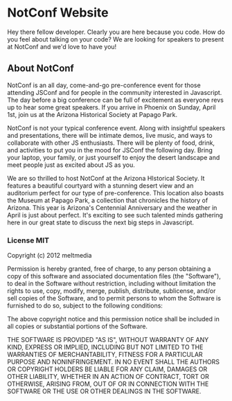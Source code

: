 # NotConf Website

Hey there fellow developer. Clearly you are here because you code. How do you feel about talking on your code? We are looking for speakers to present at NotConf and we'd love to have you!

## About NotConf
NotConf is an all day, come-and-go pre-conference event for those attending JSConf and for people in the community interested in Javascript. The day before a big conference can be full of excitement as everyone revs up to hear some great speakers. If you arrive in Phoenix on Sunday, April 1st, join us at the Arizona Historical Society at Papago Park.

NotConf is not your typical conference event. Along with insightful speakers and presentations, there will be intimate demos, live music, and ways to collaborate with other JS enthusiasts. There will be plenty of food, drink, and activities to put you in the mood for JSConf the following day. Bring your laptop, your family, or just yourself to enjoy the desert landscape and meet people just as excited about JS as you.

We are so thrilled to host NotConf at the Arizona HIstorical Society. It features a beautiful courtyard with a stunning desert view and an auditorium perfect for our type of pre-conference. This location also boasts the Museum at Papago Park, a collection that chronicles the history of Arizona. This year is Arizona's Centennial Anniversary and the weather in April is just about perfect. It's exciting to see such talented minds gathering here in our great state to discuss the next big steps in Javascript.

### License MIT
Copyright (c) 2012 meltmedia

Permission is hereby granted, free of charge, to any person obtaining a copy of this software and associated documentation files (the "Software"), to deal in the Software without restriction, including without limitation the rights to use, copy, modify, merge, publish, distribute, sublicense, and/or sell copies of the Software, and to permit persons to whom the Software is furnished to do so, subject to the following conditions:

The above copyright notice and this permission notice shall be included in all copies or substantial portions of the Software.

THE SOFTWARE IS PROVIDED "AS IS", WITHOUT WARRANTY OF ANY KIND, EXPRESS OR IMPLIED, INCLUDING BUT NOT LIMITED TO THE WARRANTIES OF MERCHANTABILITY, FITNESS FOR A PARTICULAR PURPOSE AND NONINFRINGEMENT. IN NO EVENT SHALL THE AUTHORS OR COPYRIGHT HOLDERS BE LIABLE FOR ANY CLAIM, DAMAGES OR OTHER LIABILITY, WHETHER IN AN ACTION OF CONTRACT, TORT OR OTHERWISE, ARISING FROM, OUT OF OR IN CONNECTION WITH THE SOFTWARE OR THE USE OR OTHER DEALINGS IN THE SOFTWARE.
